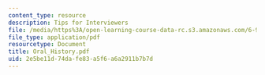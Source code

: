 ```yaml
---
content_type: resource
description: Tips for Interviewers
file: /media/https%3A/open-learning-course-data-rc.s3.amazonaws.com/6-933j-the-structure-of-engineering-revolutions-fall-2001/2e5be11d74dafe83a5f6a6a2911b7b7d_Oral_History.pdf
file_type: application/pdf
resourcetype: Document
title: Oral_History.pdf
uid: 2e5be11d-74da-fe83-a5f6-a6a2911b7b7d
---
```

